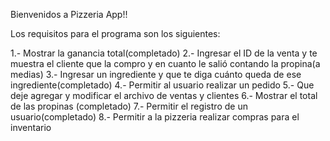 Bienvenidos a Pizzeria App!!

Los requisitos para el programa son los siguientes:

1.- Mostrar la ganancia total(completado)
2.- Ingresar el ID de la venta y te muestra el cliente que la compro y en cuanto le salió contando la propina(a medias)
3.- Ingresar un ingrediente y que te diga cuánto queda de ese ingrediente(completado)
4.- Permitir al usuario realizar un pedido
5.- Que deje agregar y modificar el archivo de ventas y clientes
6.- Mostrar el total de las propinas (completado)
7.- Permitir el registro de un usuario(completado)
8.- Permitir a la pizzeria realizar compras para el inventario